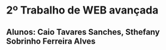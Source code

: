 # 2º Trabalho de WEB avançada 
## Alunos: Caio Tavares Sanches, Sthefany Sobrinho Ferreira Alves

``````
